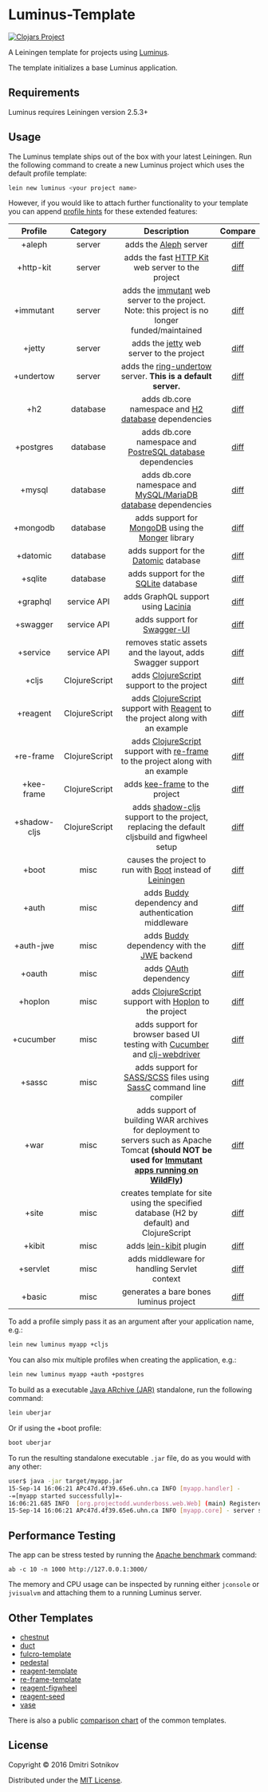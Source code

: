 # Luminus-Template

[![Clojars Project](https://img.shields.io/clojars/v/luminus/lein-template.svg)](https://clojars.org/luminus/lein-template)

A Leiningen template for projects using [Luminus](http://www.luminusweb.net/).

The template initializes a base Luminus application.

## Requirements

Luminus requires Leiningen version 2.5.3+

## Usage

The Luminus template ships out of the box with your latest Leiningen. Run the following
command to create a new Luminus project which uses the default profile template:

```bash
lein new luminus <your project name>
```

However, if you would like to attach further functionality to your template you can append [profile hints][ph] for these extended features:



| Profile      | Category      | Description                                                                                                                                                     | Compare                                                                          |
| :---:        | :---:         | :---:                                                                                                                                                           | :---:                                                                            |
| +aleph       | server        | adds the [Aleph](https://github.com/ztellman/aleph) server                                                                                                      | [diff](https://github.com/nfedyashev/luminusdiff/compare/3.85..3.85+aleph)       |
| +http-kit    | server        | adds the fast [HTTP Kit](https://github.com/http-kit/http-kit) web server to the project                                                                        | [diff](https://github.com/nfedyashev/luminusdiff/compare/3.85..3.85+http-kit)    |
| +immutant    | server        | adds the [immutant](https://github.com/immutant/immutant) web server to the project. Note: this project is no longer funded/maintained                          | [diff](https://github.com/nfedyashev/luminusdiff/compare/3.85..3.85+immutant)    |
| +jetty       | server        | adds the [jetty](https://github.com/luminus-framework/luminus-jetty) web server to the project                                                                  | [diff](https://github.com/nfedyashev/luminusdiff/compare/3.85..3.85+jetty)       |
| +undertow    | server        | adds the [ring-undertow](https://github.com/luminus-framework/ring-undertow-adapter) server. **This is a default server.**                                      | [diff](https://github.com/nfedyashev/luminusdiff/compare/3.85..3.85+undertow)    |
| +h2          | database      | adds db.core namespace and [H2 database][h2] dependencies                                                                                                       | [diff](https://github.com/nfedyashev/luminusdiff/compare/3.85..3.85+h2)          |
| +postgres    | database      | adds db.core namespace and [PostreSQL database][pg] dependencies                                                                                                | [diff](https://github.com/nfedyashev/luminusdiff/compare/3.85..3.85+postgres)    |
| +mysql       | database      | adds db.core namespace and [MySQL/MariaDB database][my] dependencies                                                                                            | [diff](https://github.com/nfedyashev/luminusdiff/compare/3.85..3.85+mysql)       |
| +mongodb     | database      | adds support for [MongoDB][mongo] using the [Monger][monger] library                                                                                            | [diff](https://github.com/nfedyashev/luminusdiff/compare/3.85..3.85+mongodb)     |
| +datomic     | database      | adds support for the [Datomic](http://www.datomic.com/) database                                                                                                | [diff](https://github.com/nfedyashev/luminusdiff/compare/3.85..3.85+datomic)     |
| +sqlite      | database      | adds support for the [SQLite](https://www.sqlite.org/) database                                                                                                 | [diff](https://github.com/nfedyashev/luminusdiff/compare/3.85..3.85+sqlite)      |
| +graphql     | service API   | adds GraphQL support using [Lacinia](https://github.com/walmartlabs/lacinia)                                                                                    | [diff](https://github.com/nfedyashev/luminusdiff/compare/3.85..3.85+graphql)     |
| +swagger     | service API   | adds support for [Swagger-UI](https://github.com/swagger-api/swagger-ui)                                                                                        | [diff](https://github.com/nfedyashev/luminusdiff/compare/3.85..3.85+swagger)     |
| +service     | service API   | removes static assets and the layout, adds Swagger support                                                                                                      | [diff](https://github.com/nfedyashev/luminusdiff/compare/3.85..3.85+service)     |
| +cljs        | ClojureScript | adds [ClojureScript][cljs] support to the project                                                                                                               | [diff](https://github.com/nfedyashev/luminusdiff/compare/3.85..3.85+cljs)        |
| +reagent     | ClojureScript | adds [ClojureScript][cljs] support with [Reagent](https://reagent-project.github.io/) to the project along with an example                                      | [diff](https://github.com/nfedyashev/luminusdiff/compare/3.85..3.85+reagent)     |
| +re-frame    | ClojureScript | adds [ClojureScript][cljs] support with [re-frame](https://github.com/Day8/re-frame) to the project along with an example                                       | [diff](https://github.com/nfedyashev/luminusdiff/compare/3.85..3.85+re-frame)    |
| +kee-frame   | ClojureScript | adds [kee-frame](https://github.com/ingesolvoll/kee-frame) to the project                                                                                       | [diff](https://github.com/nfedyashev/luminusdiff/compare/3.85..3.85+kee-frame)   |
| +shadow-cljs | ClojureScript | adds [shadow-cljs](https://github.com/thheller/shadow-cljs) support to the project, replacing the default cljsbuild and figwheel setup                          | [diff](https://github.com/nfedyashev/luminusdiff/compare/3.85..3.85+shadow-cljs) |
| +boot        | misc          | causes the project to run with [Boot](https://github.com/boot-clj/boot) instead of [Leiningen](https://github.com/technomancy/leiningen/)                       | [diff](https://github.com/nfedyashev/luminusdiff/compare/3.85..3.85+boot)        |
| +auth        | misc          | adds [Buddy](https://github.com/funcool/buddy) dependency and authentication middleware                                                                         | [diff](https://github.com/nfedyashev/luminusdiff/compare/3.85..3.85+auth)        |
| +auth-jwe    | misc          | adds [Buddy](https://github.com/funcool/buddy) dependency with the [JWE](https://jwcrypto.readthedocs.io/en/stable/jwe.html) backend                            | [diff](https://github.com/nfedyashev/luminusdiff/compare/3.85..3.85+auth-jwe)    |
| +oauth       | misc          | adds [OAuth](https://github.com/mattrepl/clj-oauth) dependency                                                                                                  | [diff](https://github.com/nfedyashev/luminusdiff/compare/3.85..3.85+oauth)       |
| +hoplon      | misc          | adds [ClojureScript][cljs] support with [Hoplon](https://github.com/hoplon/hoplon) to the project                                                               | [diff](https://github.com/nfedyashev/luminusdiff/compare/3.85..3.85+hoplon)      |
| +cucumber    | misc          | adds support for browser based UI testing with [Cucumber][cucumber] and [clj-webdriver][clj-webdriver]                                                          | [diff](https://github.com/nfedyashev/luminusdiff/compare/3.85..3.85+cucumber)    |
| +sassc       | misc          | adds support for [SASS/SCSS](http://sass-lang.com/) files using [SassC](http://github.com/sass/sassc) command line compiler                                     | [diff](https://github.com/nfedyashev/luminusdiff/compare/3.85..3.85+sassc)       |
| +war         | misc          | adds support of building WAR archives for deployment to servers such as Apache Tomcat **(should NOT be used for [Immutant apps running on WildFly][immutant])** | [diff](https://github.com/nfedyashev/luminusdiff/compare/3.85..3.85+war)         |
| +site        | misc          | creates template for site using the specified database (H2 by default) and ClojureScript                                                                        | [diff](https://github.com/nfedyashev/luminusdiff/compare/3.85..3.85+site)        |
| +kibit       | misc          | adds [lein-kibit](https://github.com/jonase/kibit) plugin                                                                                                       | [diff](https://github.com/nfedyashev/luminusdiff/compare/3.85..3.85+kibit)       |
| +servlet     | misc          | adds middleware for handling Servlet context                                                                                                                    | [diff](https://github.com/nfedyashev/luminusdiff/compare/3.85..3.85+servlet)     |
| +basic       | misc          | generates a bare bones luminus project                                                                                                                          | [diff](https://github.com/nfedyashev/luminusdiff/compare/3.85..3.85+basic)       |


To add a profile simply pass it as an argument after your application name, e.g.:

```bash
lein new luminus myapp +cljs
```

You can also mix multiple profiles when creating the application, e.g.:

```bash
lein new luminus myapp +auth +postgres
```

To build as a executable [Java ARchive (JAR)][jar] standalone, run the following command:

```bash
lein uberjar
```
Or if using the +boot profile:
```bash
boot uberjar
```

To run the resulting standalone executable `.jar` file, do as you would with any other:

```bash
user$ java -jar target/myapp.jar
15-Sep-14 16:06:21 APc47d.4f39.65e6.uhn.ca INFO [myapp.handler] -
-=[myapp started successfully]=-
16:06:21.685 INFO  [org.projectodd.wunderboss.web.Web] (main) Registered web context /
15-Sep-14 16:06:21 APc47d.4f39.65e6.uhn.ca INFO [myapp.core] - server started on port: 3002
```

## Performance Testing

The app can be stress tested by running the [Apache benchmark](https://httpd.apache.org/docs/2.2/programs/ab.html) command:

```
ab -c 10 -n 1000 http://127.0.0.1:3000/
```

The memory and CPU usage can be inspected by running either `jconsole` or `jvisualvm` and attaching them to a running Luminus server.

## Other Templates

* [chestnut](https://github.com/plexus/chestnut)
* [duct](https://github.com/duct-framework/duct)
* [fulcro-template](https://github.com/fulcrologic/fulcro-template)
* [pedestal](https://github.com/pedestal/pedestal)
* [reagent-template](https://github.com/reagent-project/reagent-template)
* [re-frame-template](https://github.com/Day8/re-frame-template)
* [reagent-figwheel](https://github.com/gadfly361/reagent-figwheel)
* [reagent-seed](https://github.com/gadfly361/reagent-seed)
* [vase](https://github.com/cognitect-labs/vase)


There is also a public [comparison chart](https://goo.gl/ZZH8fm) of the common templates.

## License

Copyright © 2016 Dmitri Sotnikov

Distributed under the [MIT License](http://opensource.org/licenses/MIT).

[ph]: <http://www.luminusweb.net/docs/profiles.html>
[tbs]: <http://twitter.github.io/bootstrap/>
[cljs]: <https://github.com/clojure/clojurescript>
[h2]: <http://www.h2database.com/html/main.html>
[pg]: <http://www.postgresql.org/>
[my]: <https://mariadb.org/>
[dc]: <https://www.dailycred.com/>
[kit]: <http://http-kit.org/>
[war]: <http://en.wikipedia.org/wiki/WAR_file_format_(Sun)>
[jar]: <http://en.wikipedia.org/wiki/Jar_file>
[cucumber]: <http://cukes.info>
[clj-webdriver]: <https://github.com/semperos/clj-webdriver>
[mongo]: <http://www.mongodb.com>
[monger]: <http://clojuremongodb.info>
[immutant]: <http://www.luminusweb.net/docs/deployment.md#deploying_to_wildfly>
